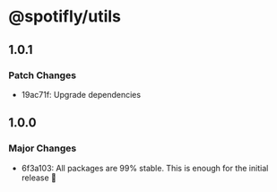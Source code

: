 # @spotifly/utils

## 1.0.1

### Patch Changes

- 19ac71f: Upgrade dependencies

## 1.0.0

### Major Changes

- 6f3a103: All packages are 99% stable. This is enough for the initial release 🎉
